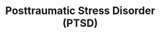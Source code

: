 ---
layout: page-breadcrumbs.html
title: Posttraumatic Stress Disorder (PTSD)
display_title: PTSD
concurrence: 
template: 
lastupdate_override: 
relatedlinks:
  - url: 
    title:
    description: 

---